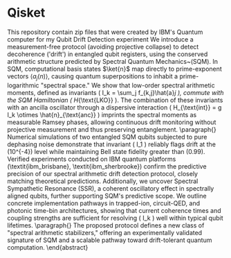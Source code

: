 # Qisket
This repository contain zip files that were created by IBM's Quantum computer for my Qubit Drift Detection experiment
We introduce a measurement-free protocol (avoiding projective collapse) to detect decoherence ('drift') in entangled qubit registers, using the conserved arithmetic structure predicted by Spectral Quantum Mechanics~(SQM). In SQM, computational basis states $\ket{n}$ map directly to prime-exponent vectors $\langle a_j(n)\rangle$, causing quantum superpositions to inhabit a prime-logarithmic "spectral space." We show that low-order spectral arithmetic moments, defined as invariants \( I_k = \sum_j f_{k,j}\hat{a}_j \), commute with the SQM Hamiltonian \( H_{\text{LKO}} \). The combination of these invariants with an ancilla oscillator through a dispersive interaction \( H_{\text{int}} = g I_k \otimes \hat{n}_{\text{anc}} \) imprints the spectral moments as measurable Ramsey phases, allowing continuous drift monitoring without projective measurement and thus preserving entanglement.
\paragraph{}
Numerical simulations of two entangled SQM qubits subjected to pure dephasing noise demonstrate that invariant \( I_1 \) reliably flags drift at the \(10^{-4}\) level while maintaining Bell state fidelity greater than \(0.99\). Verified experiments conducted on IBM quantum platforms (\textit{ibm\_brisbane}, \textit{ibm\_sherbrooke}) confirm the predictive precision of our spectral arithmetic drift detection protocol, closely matching theoretical predictions. Additionally, we uncover Spectral Sympathetic Resonance (SSR), a coherent oscillatory effect in spectrally aligned qubits, further supporting SQM's predictive scope. We outline concrete implementation pathways in trapped-ion, circuit-QED, and photonic time-bin architectures, showing that current coherence times and coupling strengths are sufficient for resolving \( I_k \) well within typical qubit lifetimes.
\paragraph{}
The proposed protocol defines a new class of "spectral arithmetic stabilizers," offering an experimentally validated signature of SQM and a scalable pathway toward drift-tolerant quantum computation.
\end{abstract}
